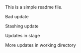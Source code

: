 This is a simple readme file.

Bad update

Stashing update

Updates in stage

More updates in working directory

